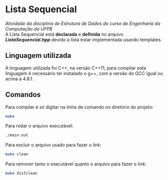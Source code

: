 # Lista Sequencial
*Atividade da disciplina de Estrutura de Dados do curso de Engenharia da Computação da UFPB*  
A Lista Sequencial está **declarada** e **definida** no arquivo ***ListaSequencial.hpp*** devido a lista estar implementada usando templates.

## Linguagem utilizada
A linguagem utilizada foi C++, na versão C++11, para compilar esta linguagem é necessário ter instalado o g++, com a versão do GCC igual ou acima a 4.8.1 .
## Comandos
Para compilar é só digitar na linha de comando no diretório do projeto:  
```bash
make
```

Para rodar o arquivo executável:
```bash
./main.out
```

Para excluir o arquivo usado para fazer o link:
```bash
make clean
```

Para remover tanto o executável quanto o arquivo para fazer o link:
```bash
make distclean
```